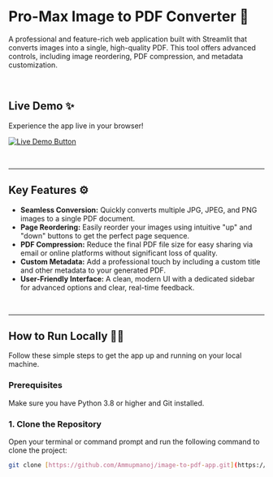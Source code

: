 # Pro-Max Image to PDF Converter 👑

A professional and feature-rich web application built with Streamlit that converts images into a single, high-quality PDF. This tool offers advanced controls, including image reordering, PDF compression, and metadata customization.

<br>

## Live Demo ✨

Experience the app live in your browser!

[![Live Demo Button](https://img.shields.io/badge/Launch%20Live%20Demo-5533FF?style=for-the-badge&logo=Streamlit&logoColor=white)](https://imagetopdfappbuildbyammupmanoj.streamlit.app/)

<br>

---

## Key Features ⚙️

-   **Seamless Conversion:** Quickly converts multiple JPG, JPEG, and PNG images to a single PDF document.
-   **Page Reordering:** Easily reorder your images using intuitive "up" and "down" buttons to get the perfect page sequence.
-   **PDF Compression:** Reduce the final PDF file size for easy sharing via email or online platforms without significant loss of quality.
-   **Custom Metadata:** Add a professional touch by including a custom title and other metadata to your generated PDF.
-   **User-Friendly Interface:** A clean, modern UI with a dedicated sidebar for advanced options and clear, real-time feedback.

<br>

---

## How to Run Locally 🏃‍♂️

Follow these simple steps to get the app up and running on your local machine.

### Prerequisites

Make sure you have Python 3.8 or higher and Git installed.

### 1. Clone the Repository

Open your terminal or command prompt and run the following command to clone the project:

```bash
git clone [https://github.com/Ammupmanoj/image-to-pdf-app.git](https://github.com/Ammupmanoj/image-to-pdf-app.git)
